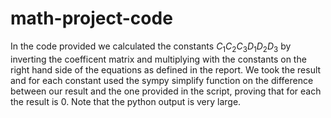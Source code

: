 # math-project-code
In the code provided we calculated the constants $C_1 C_2 C_3 D_1 D_2 D_3$ by inverting the coefficent matrix and multiplying with the constants on the right hand side of the equations as defined in the report. We took the result and for each constant used the sympy simplify function on the difference between our result and the one provided in the script, proving that for each the result is 0. Note that the python output is very large.
